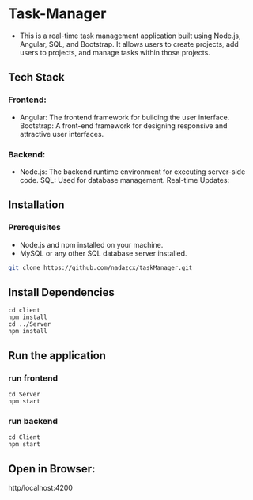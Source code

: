 # Task-Manager

- This is a real-time task management application built using Node.js, Angular, SQL, and Bootstrap. It allows users to create projects, add users to projects, and manage tasks within those projects.

## Tech Stack

### Frontend:

- Angular: The frontend framework for building the user interface.
  Bootstrap: A front-end framework for designing responsive and attractive user interfaces.

### Backend:

- Node.js: The backend runtime environment for executing server-side code.
  SQL: Used for database management.
  Real-time Updates:

## Installation

### Prerequisites

- Node.js and npm installed on your machine.
- MySQL or any other SQL database server installed.

```bash
git clone https://github.com/nadazcx/taskManager.git
```

## Install Dependencies

```
cd client
npm install
cd ../Server
npm install
```

## Run the application

### run frontend

```
cd Server
npm start
```

### run backend

```
cd Client
npm start
```

## Open in Browser:

http/localhost:4200
